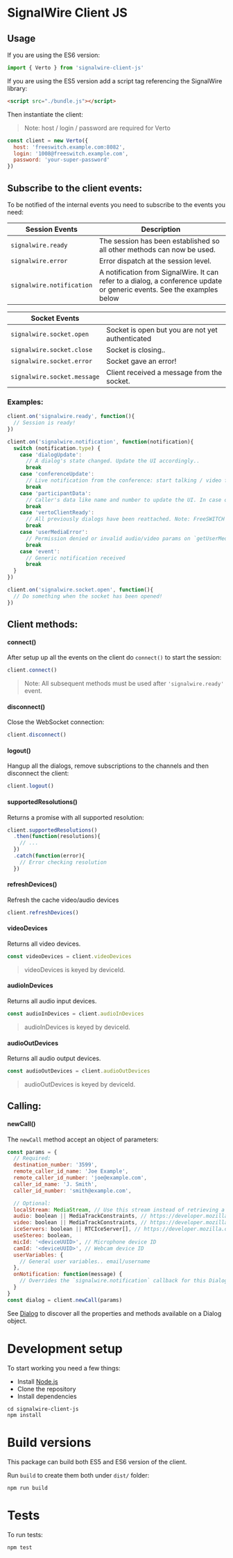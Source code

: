 # SignalWire Client JS

## Usage

If you are using the ES6 version:
```javascript
import { Verto } from 'signalwire-client-js'
```

If you are using the ES5 version add a script tag referencing the SignalWire library:
```html
<script src="./bundle.js"></script>
```

Then instantiate the client:
> Note: host / login / password are required for Verto

```javascript
const client = new Verto({
  host: 'freeswitch.example.com:8082',
  login: '1008@freeswitch.example.com',
  password: 'your-super-password'
})
```

## Subscribe to the client events:

To be notified of the internal events you need to subscribe to the events you need:

| Session Events | Description |
| --- | --- |
| `signalwire.ready` | The session has been established so all other methods can now be used. |
| `signalwire.error` | Error dispatch at the session level. |
| `signalwire.notification` | A notification from SignalWire. It can refer to a dialog, a conference update or generic events. See the examples below |

| Socket Events ||
| --- | --- |
| `signalwire.socket.open` | Socket is open but you are not yet authenticated |
| `signalwire.socket.close` | Socket is closing.. |
| `signalwire.socket.error` | Socket gave an error! |
| `signalwire.socket.message` | Client received a message from the socket. |

### Examples:

```javascript
client.on('signalwire.ready', function(){
  // Session is ready!
})
```

```javascript
client.on('signalwire.notification', function(notification){
  switch (notification.type) {
    case 'dialogUpdate':
      // A dialog's state changed. Update the UI accordingly..
      break
    case 'conferenceUpdate':
      // Live notification from the conference: start talking / video floor changed / audio or video state changes / a participant joins or leaves and so on..
      break
    case 'participantData':
      // Caller's data like name and number to update the UI. In case of a conference call you will get the name of the room and the extension.
      break
    case 'vertoClientReady':
      // All previously dialogs have been reattached. Note: FreeSWITCH 1.8+ only.
      break
    case 'userMediaError':
      // Permission denied or invalid audio/video params on `getUserMedia`
      break
    case 'event':
      // Generic notification received
      break
  }
})
```

```javascript
client.on('signalwire.socket.open', function(){
  // Do something when the socket has been opened!
})
```

## Client methods:

#### connect()
After setup up all the events on the client do `connect()` to start the session:
```javascript
client.connect()
```

> Note: All subsequent methods must be used after `'signalwire.ready'` event.

#### disconnect()
Close the WebSocket connection:
```javascript
client.disconnect()
```

#### logout()
Hangup all the dialogs, remove subscriptions to the channels and then disconnect the client:
```javascript
client.logout()
```

#### supportedResolutions()
Returns a promise with all supported resolution:
```javascript
client.supportedResolutions()
  .then(function(resolutions){
    // ...
  })
  .catch(function(error){
    // Error checking resolution
  })
```

#### refreshDevices()
Refresh the cache video/audio devices
```javascript
client.refreshDevices()
```

#### videoDevices
Returns all video devices.
```javascript
const videoDevices = client.videoDevices
```
> videoDevices is keyed by deviceId.

#### audioInDevices
Returns all audio input devices.
```javascript
const audioInDevices = client.audioInDevices
```
> audioInDevices is keyed by deviceId.

#### audioOutDevices
Returns all audio output devices.
```javascript
const audioOutDevices = client.audioOutDevices
```
> audioOutDevices is keyed by deviceId.

## Calling:

#### newCall()

The `newCall` method accept an object of parameters:
```javascript
const params = {
  // Required:
  destination_number: '3599',
  remote_caller_id_name: 'Joe Example',
  remote_caller_id_number: 'joe@example.com',
  caller_id_name: 'J. Smith',
  caller_id_number: 'smith@example.com',

  // Optional:
  localStream: MediaStream, // Use this stream instead of retrieving a new one. Useful if you have a stream from a canvas.captureStream() or from a screen share extension.
  audio: boolean || MediaTrackConstraints, // https://developer.mozilla.org/en-US/docs/Web/API/MediaTrackConstraints#Properties_of_audio_tracks
  video: boolean || MediaTrackConstraints, // https://developer.mozilla.org/en-US/docs/Web/API/MediaTrackConstraints#Properties_of_video_tracks
  iceServers: boolean || RTCIceServer[], // https://developer.mozilla.org/en-US/docs/Web/API/RTCIceServer
  useStereo: boolean,
  micId: '<deviceUUID>', // Microphone device ID
  camId: '<deviceUUID>', // Webcam device ID
  userVariables: {
    // General user variables.. email/username
  },
  onNotification: function(message) {
    // Overrides the `signalwire.notification` callback for this Dialog so you can have different behaviour for each Dialog.
  }
}
const dialog = client.newCall(params)
```

See [Dialog](https://github.com/signalwire/signalwire-client-js/wiki/Dialog) to discover all the properties and methods available on a Dialog object.

# Development setup
To start working you need a few things:
- Install [Node.js](https://nodejs.org/en/)
- Clone the repository
- Install dependencies
```
cd signalwire-client-js
npm install
```

# Build versions
This package can build both ES5 and ES6 version of the client.

Run `build` to create them both under `dist/` folder:
```
npm run build
```

# Tests
To run tests:
```
npm test
```
